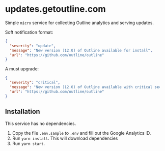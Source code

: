 # updates.getoutline.com

Simple `micro` service for collecting Outline analytics and serving updates.

Soft notification format:

```json
{
  "severity": "update",
  "message": "New version (12.0) of Outline available for install",
  "url": "https://github.com/outline/outline"
}
```

A must upgrade:

```json
{
  "severity": "critical",
  "message": "New version (12.0) of Outline available with critical security updates",
  "url": "https://github.com/outline/outline"
}
```

## Installation

This service has no dependencies.

1. Copy the file `.env.sample` to `.env` and fill out the Google Analytics ID.
1. Run `yarn install`. This will download dependencies
1. Run `yarn start`.
